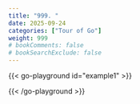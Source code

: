 ```yaml
---
title: "999. "
date: 2025-09-24
categories: ["Tour of Go"]
weight: 999
# bookComments: false
# bookSearchExclude: false
---
```



{{< go-playground id="example1" >}}



{{< /go-playground >}} 